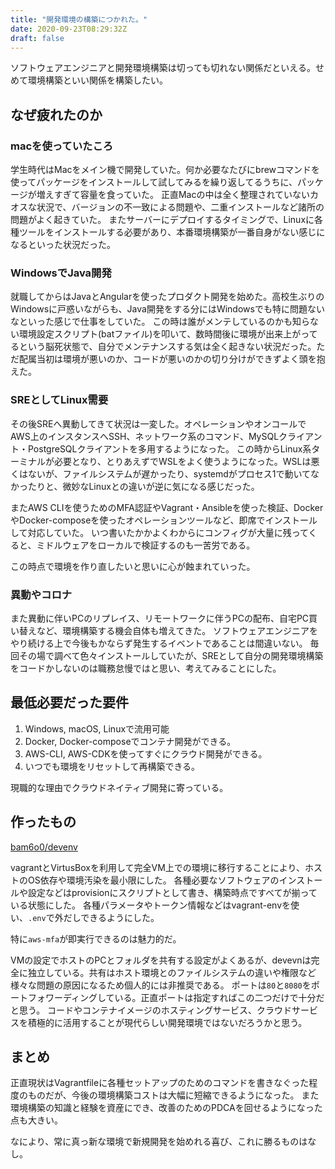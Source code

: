```yaml
---
title: "開発環境の構築につかれた。"
date: 2020-09-23T08:29:32Z
draft: false
---
```


ソフトウェアエンジニアと開発環境構築は切っても切れない関係だといえる。せめて環境構築といい関係を構築したい。

## なぜ疲れたのか

### macを使っていたころ
学生時代はMacをメイン機で開発していた。何か必要なたびにbrewコマンドを使ってパッケージをインストールして試してみるを繰り返してるうちに、パッケージが増えすぎて容量を食っていた。
正直Macの中は全く整理されていないカオスな状況で、バージョンの不一致による問題や、二重インストールなど諸所の問題がよく起きていた。
またサーバーにデプロイするタイミングで、Linuxに各種ツールをインストールする必要があり、本番環境構築が一番自身がない感じになるといった状況だった。

### WindowsでJava開発
就職してからはJavaとAngularを使ったプロダクト開発を始めた。高校生ぶりのWindowsに戸惑いながらも、Java開発をする分にはWindowsでも特に問題ないなといった感じで仕事をしていた。
この時は誰がメンテしているのかも知らない環境設定スクリプト(batファイル)を叩いて、数時間後に環境が出来上がってるという脳死状態で、自分でメンテナンスする気は全く起きない状況だった。ただ配属当初は環境が悪いのか、コードが悪いのかの切り分けができずよく頭を抱えた。

### SREとしてLinux需要
その後SREへ異動してきて状況は一変した。オペレーションやオンコールでAWS上のインスタンスへSSH、ネットワーク系のコマンド、MySQLクライアント・PostgreSQLクライアントを多用するようになった。
この時からLinux系ターミナルが必要となり、とりあえずでWSLをよく使うようになった。WSLは悪くはないが、ファイルシステムが遅かったり、systemdがプロセス1で動いてなかったりと、微妙なLinuxとの違いが逆に気になる感じだった。

またAWS CLIを使うためのMFA認証やVagrant・Ansibleを使った検証、DockerやDocker-composeを使ったオペレーションツールなど、即席でインストールして対応していた。
いつ書いたかかよくわからにコンフィグが大量に残ってくると、ミドルウェアをローカルで検証するのも一苦労である。

この時点で環境を作り直したいと思いに心が蝕まれていった。


### 異動やコロナ
また異動に伴いPCのリプレイス、リモートワークに伴うPCの配布、自宅PC買い替えなど、環境構築する機会自体も増えてきた。
ソフトウェアエンジニアをやり続ける上で今後もかならず発生するイベントであることは間違いない。
毎回その場で調べて色々インストールしていたが、SREとして自分の開発環境構築をコードかしないのは職務怠慢ではと思い、考えてみることにした。


## 最低必要だった要件

1. Windows, macOS, Linuxで流用可能
2. Docker, Docker-composeでコンテナ開発ができる。
3. AWS-CLI, AWS-CDKを使ってすぐにクラウド開発ができる。
4. いつでも環境をリセットして再構築できる。

現職的な理由でクラウドネイティブ開発に寄っている。

## 作ったもの
[bam6o0/devenv](https://github.com/bam6o0/devenv)

vagrantとVirtusBoxを利用して完全VM上での環境に移行することにより、ホストのOS依存や環境汚染を最小限にした。
各種必要なソフトウェアのインストールや設定などはprovisionにスクリプトとして書き、構築時点ですべてが揃っている状態にした。
各種パラメータやトークン情報などはvagrant-envを使い、`.env`で外だしできるようにした。

特に`aws-mfa`が即実行できるのは魅力的だ。

VMの設定でホストのPCとフォルダを共有する設定がよくあるが、devevnは完全に独立している。共有はホスト環境とのファイルシステムの違いや権限など様々な問題の原因になるため個人的には非推奨である。
ポートは`80`と`8080`をポートフォワーディングしている。正直ポートは指定すればこの二つだけで十分だと思う。
コードやコンテナイメージのホスティングサービス、クラウドサービスを積極的に活用することが現代らしい開発環境ではないだろうかと思う。


## まとめ
正直現状はVagrantfileに各種セットアップのためのコマンドを書きなぐった程度のものだが、今後の環境構築コストは大幅に短縮できるようになった。
また環境構築の知識と経験を資産にでき、改善のためのPDCAを回せるようになった点も大きい。

なにより、常に真っ新な環境で新規開発を始めれる喜び、これに勝るものはなし。